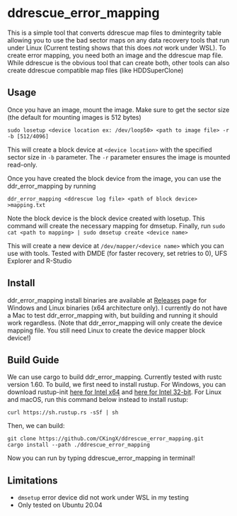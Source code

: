 # ddrescue_error_mapping
This is a simple tool that converts ddrescue map files to dmintegrity table allowing you to use the bad sector maps on any data recovery tools that run under Linux (Current testing shows that this does *not* work under WSL). To create error mapping, you need both an image and the ddrescue map file. While ddrescue is the obvious tool that can create both, other tools can also create ddrescue compatible map files (like HDDSuperClone)

## Usage
Once you have an image, mount the image. Make sure to get the sector size (the default for mounting images is 512 bytes)
```
sudo losetup <device location ex: /dev/loop50> <path to image file> -r -b [512/4096]
```

This will create a block device at `<device location>` with the specified sector size in `-b` parameter. The `-r` parameter ensures the image is mounted read-only.

Once you have created the block device from the image, you can use the ddr_error_mapping by running 
```
ddr_error_mapping <ddrescue log file> <path of block device> >mapping.txt
```
Note the block device is the block device created with losetup. This command will create the necessary mapping for dmsetup. Finally, run `sudo cat <path to mapping> | sudo dmsetup create <device name>`

This will create a new device at `/dev/mapper/<device name>` which you can use with tools. Tested with DMDE (for faster recovery, set retries to 0), UFS Explorer and R-Studio

## Install
ddr_error_mapping install binaries are available at [Releases](https://github.com/CKingX/ddrescue_error_mapping/releases) page for Windows and Linux binaries (x64 architecture only). I currently do not have a Mac to test ddr_error_mapping with, but building and running it should work regardless. (Note that ddr_error_mapping will only create the device mapping file. You still need Linux to create the device mapper block device!)

## Build Guide
We can use cargo to build ddr_error_mapping. Currently tested with rustc version 1.60. To build, we first need to install rustup. For Windows, you can download rustup-init [here for Intel x64](https://static.rust-lang.org/rustup/dist/x86_64-pc-windows-msvc/rustup-init.exe) and [here for Intel 32-bit](https://static.rust-lang.org/rustup/dist/i686-pc-windows-msvc/rustup-init.exe). For Linux and macOS, run this command below instead to install rustup:
```
curl https://sh.rustup.rs -sSf | sh
```
Then, we can build:
```
git clone https://github.com/CKingX/ddrescue_error_mapping.git
cargo install --path ./ddrescue_error_mapping
```
Now you can run by typing ddrescue_error_mapping in terminal!

## Limitations
* `dmsetup` error device did not work under WSL in my testing
* Only tested on Ubuntu 20.04 
